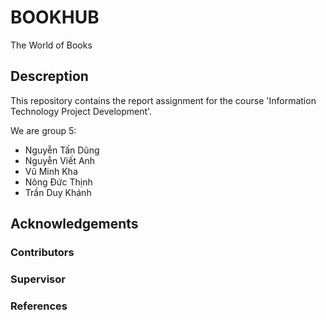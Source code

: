 # BOOKHUB
The World of Books

## Descreption

This repository contains the report assignment for the course 'Information Technology Project Development'.

We are group 5:
- Nguyễn Tấn Dũng
- Nguyễn Viết Anh
- Vũ Minh Kha
- Nông Đức Thịnh
- Trần Duy Khánh

## Acknowledgements

### Contributors

### Supervisor

### References

